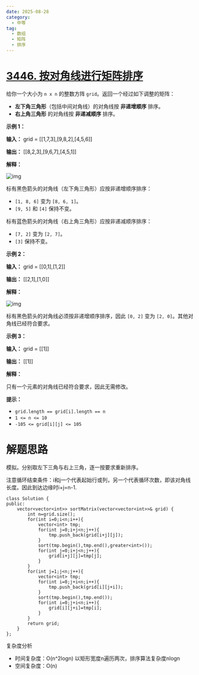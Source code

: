 ```yaml
---
date: 2025-08-28
category:
  - 中等
tag:
  - 数组
  - 矩阵
  - 排序
---
```


# [3446. 按对角线进行矩阵排序](https://leetcode.cn/problems/sort-matrix-by-diagonals/)

给你一个大小为 `n x n` 的整数方阵 `grid`。返回一个经过如下调整的矩阵：

- **左下角三角形**（包括中间对角线）的对角线按 **非递增顺序** 排序。
- **右上角三角形** 的对角线按 **非递减顺序** 排序。

 

**示例 1：**

**输入：** grid = [[1,7,3],[9,8,2],[4,5,6]]

**输出：** [[8,2,3],[9,6,7],[4,5,1]]

**解释：**

![img](https://assets.leetcode.com/uploads/2024/12/29/4052example1drawio.png)

标有黑色箭头的对角线（左下角三角形）应按非递增顺序排序：

- `[1, 8, 6]` 变为 `[8, 6, 1]`。
- `[9, 5]` 和 `[4]` 保持不变。

标有蓝色箭头的对角线（右上角三角形）应按非递减顺序排序：

- `[7, 2]` 变为 `[2, 7]`。
- `[3]` 保持不变。

**示例 2：**

**输入：** grid = [[0,1],[1,2]]

**输出：** [[2,1],[1,0]]

**解释：**

![img](https://assets.leetcode.com/uploads/2024/12/29/4052example2adrawio.png)

标有黑色箭头的对角线必须按非递增顺序排序，因此 `[0, 2]` 变为 `[2, 0]`。其他对角线已经符合要求。

**示例 3：**

**输入：** grid = [[1]]

**输出：** [[1]]

**解释：**

只有一个元素的对角线已经符合要求，因此无需修改。

 

**提示：**

- `grid.length == grid[i].length == n`
- `1 <= n <= 10`
- `-105 <= grid[i][j] <= 105`

# 解题思路

模拟。分别取左下三角与右上三角，逐一按要求重新排序。

注意循环结束条件：i和j一个代表起始行或列，另一个代表循环次数，即该对角线长度。因此到达边缘时i+j=n-1.

```
class Solution {
public:
    vector<vector<int>> sortMatrix(vector<vector<int>>& grid) {
        int n=grid.size();
        for(int i=0;i<n;i++){
            vector<int> tmp;
            for(int j=0;i+j<n;j++){
                tmp.push_back(grid[i+j][j]);
            }
            sort(tmp.begin(),tmp.end(),greater<int>());
            for(int j=0;i+j<n;j++){
                grid[i+j][j]=tmp[j];
            }
        }
        for(int j=1;j<n;j++){
            vector<int> tmp;
            for(int i=0;j+i<n;i++){
                tmp.push_back(grid[i][j+i]);
            }
            sort(tmp.begin(),tmp.end());
            for(int i=0;j+i<n;i++){
                grid[i][j+i]=tmp[i];
            }
        }
        return grid;
    }
};
```

复杂度分析

- 时间复杂度：O(n^2logn)  以矩形宽度n遍历两次，排序算法复杂度nlogn
- 空间复杂度：O(n)

  
